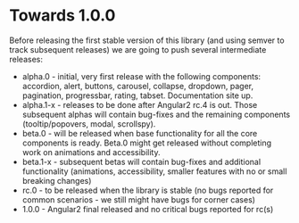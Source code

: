 # Towards 1.0.0

Before releasing the first stable version of this library (and using semver to track subsequent releases) we are going to push several intermediate releases:
* alpha.0 - initial, very first release with the following components: accordion, alert, buttons, carousel, collapse, dropdown, pager, pagination, progressbar, rating, tabset. Documentation site up.   
* alpha.1-x - releases to be done after Angular2 rc.4 is out. Those subsequent alphas will contain bug-fixes and the remaining components (tooltip/popovers, modal, scrollspy).
* beta.0 - will be released when base functionality for all the core components is ready. Beta.0 might get released without completing work on animations and accessibility.
* beta.1-x - subsequent betas will contain bug-fixes and additional functionality (animations, accessibility, smaller features with no or small breaking changes)
* rc.0 - to be released when the library is stable (no bugs reported for common scenarios - we still might have bugs for corner cases)
* 1.0.0 - Angular2 final released and no critical bugs reported for rc(s)